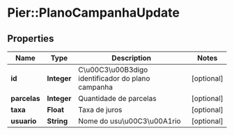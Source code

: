 # Pier::PlanoCampanhaUpdate

## Properties
Name | Type | Description | Notes
------------ | ------------- | ------------- | -------------
**id** | **Integer** | C\u00C3\u00B3digo identificador do plano campanha | [optional] 
**parcelas** | **Integer** | Quantidade de parcelas | [optional] 
**taxa** | **Float** | Taxa de juros | [optional] 
**usuario** | **String** | Nome do usu\u00C3\u00A1rio | [optional] 


